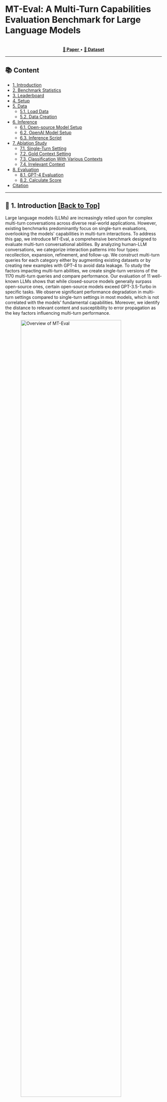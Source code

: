 # MT-Eval: A Multi-Turn Capabilities Evaluation Benchmark for Large Language Models

<div align="center"><img src="https://img.shields.io/badge/Data%20License-MIT-blue" alt="">
  <img src="https://img.shields.io/badge/Code%20License-MIT-green" alt="">
  <img src="https://img.shields.io/badge/python-3.10+-red" alt="">

<br>
<a href="https://arxiv.org/abs/2401.16745">
  <strong>📃 Paper</strong>
</a>
• <a href="https://huggingface.co/datasets/wckwan/MT-Eval">
  <strong>🤗 Dataset</strong>
</a></div>

--------------------------------------------------------------------------------

<span id="content">
</span>

## 📚 Content

- [1\. Introduction](#introduction)
- [2\. Benchmark Statistics](#statistics)
- [3\. Leaderboard](#leaderboard)
- [4\. Setup](#setup)
- [5\. Data](#data)
  - [5.1\. Load Data](#load_data)
  - [5.2\. Data Creation](#data_creation)
- [6\. Inference](#inference)
  - [6.1\. Open-source Model Setup](#open_source_inference)
  - [6.2\. OpenAI Model Setup](#openai_inference)
  - [6.3\. Inference Script](#inference_script)
- [7\. Ablation Study](#ablation)
  - [7.1\. Single-Turn Setting](#ablation_single_turn)
  - [7.2\. Gold Context Setting](#ablation_gold_context)
  - [7.3\. Classification With Various Contexts](#ablation_cls)
  - [7.4\. Irrelevant Context](#ablation_irrelevant)
- [8\. Evaluation](#evaluation)
  - [8.1\. GPT-4 Evaluation](#gpt4_evaluation)
  - [8.2\. Calculate Score](#calculate_score)
- [Citation](#citation)

--------------------------------------------------------------------------------

<span id="introduction">
</span>

## 📘 1\. Introduction [[Back to Top]](#content)

Large language models (LLMs) are increasingly relied upon for complex multi-turn conversations across diverse real-world applications. However, existing benchmarks predominantly focus on single-turn evaluations, overlooking the models' capabilities in multi-turn interactions. To address this gap, we introduce MT-Eval, a comprehensive benchmark designed to evaluate multi-turn conversational abilities. By analyzing human-LLM conversations, we categorize interaction patterns into four types: recollection, expansion, refinement, and follow-up. We construct multi-turn queries for each category either by augmenting existing datasets or by creating new examples with GPT-4 to avoid data leakage. To study the factors impacting multi-turn abilities, we create single-turn versions of the 1170 multi-turn queries and compare performance. Our evaluation of 11 well-known LLMs shows that while closed-source models generally surpass open-source ones, certain open-source models exceed GPT-3.5-Turbo in specific tasks. We observe significant performance degradation in multi-turn settings compared to single-turn settings in most models, which is not correlated with the models' fundamental capabilities. Moreover, we identify the distance to relevant content and susceptibility to error propagation as the key factors influencing multi-turn performance.

<div align="center"><img src="figures/main_figure.svg" style="text-align:left;" alt="Overview of MT-Eval" width="80%">
    <br><figcaption style="text-align:left;">Illustration of the four dialogue tasks in MT-Eval: Recollection, Expansion, Refinement, and Follow-up. Recollection accesses the model’s ability to recall information from previous conversations. Expansion evaluates the model’s capacity to address queries surrounding the same topic. Refinement gauges the model’s adherence to progressively complex instructions. Follow-up examines the model’s proficiency in responding to queries that build upon its preceding response. A more detailed description of these tasks can be found in Section 3 of the paper.</figcaption></div>

--------------------------------------------------------------------------------

<span id="statistics">
</span>

## 📊 2\. Benchmark Statistics [[Back to Top]](#content)

Statistics                         | Recollection | Expansion | Refinement | Follow-up | All
---------------------------------- | ------------ | --------- | ---------- | --------- | ------
Avg. # Turns per Dialogue          | 10           | 7.00      | 12.00      | 3.00      | 6.96
Avg. # Words in Prompt $\dagger$   | 693.09       | 539.60    | 882.85     | 686.82    | 760.41
Max. # Words in Prompt $\dagger$   | 2331         | 838       | 2574       | 1932      | 2574
Avg. # Words in Response $\dagger$ | 72.07        | 24.41     | 78.50      | 205.88    | 99.31
Max. # Words in Response $\dagger$ | 289          | 107       | 430        | 444       | 444
Avg. # Words per Turn              | 54.49        | 156.77    | 65.89      | 31.78     | 60.63
Max. # Words per Turn              | 330          | 474       | 449        | 262       | 474
Total # Dialogues                  | 38           | 10        | 40         | 80        | 168
Total # Turns                      | 380          | 70        | 480        | 240       | 1170

$\dagger$: Estimated using GPT-4 responses.

--------------------------------------------------------------------------------

<span id="leaderboard">
</span>

## 🏆 3\. Leaderboard [[Back to Top]](#content)

Model                 | Avg. | Recollection | Expansion | Refinement | Follow-up
--------------------- | ---- | ------------ | --------- | ---------- | ---------
GPT-3.5-Turbo         | 7.72 | 6.90         | 7.87      | 6.92       | 9.21
GPT-4                 | 9.03 | 9.61         | 9.07      | 7.85       | 9.60
ChatGLM3-6B           | 5.49 | 2.92         | 5.90      | 4.73       | 8.39
Vicuna-7B-v1.5        | 6.44 | 5.45         | 6.70      | 5.31       | 8.31
Vicuna-13B-v1.5       | 7.01 | 6.27         | 6.70      | 6.37       | 8.68
Llama-2-chat-7B       | 6.11 | 3.86         | 5.87      | 6.20       | 8.53
Llama-2-chat-13B      | 6.31 | 3.66         | 6.37      | 6.37       | 8.82
Qwen-chat-7B          | 6.55 | 5.25         | 7.02      | 5.47       | 8.49
Qwen-chat-14B         | 7.26 | 6.21         | 7.58      | 6.11       | 9.12
Mistral-Instruct-7B   | 7.46 | 7.22         | 6.98      | 6.58       | 9.05
Mixtral-Instruct-8x7B | 7.47 | 6.17         | 7.42      | 6.77       | 9.52

--------------------------------------------------------------------------------

<span id="setup">
</span>

## 🛠️ 4\. Setup [[Back to Top]](#content)

Execute the following command to create the conda environment for inference and evaluation. This environment will install PyTorch 1.13.1 with CUDA 11.6\. If your system requires a different CUDA version, adjust the `- pytorch-cuda=11.6` line in the `environment.yml` file to match your CUDA version.

```bash
conda env create --file environment.yml
```

For enhanced performance, we recommend installing Flash-Attention. This step is not mandatory but can improve processing speed.

```bash
pip install flash-attn --no-build-isolation
```

--------------------------------------------------------------------------------

<span id="data">
</span>

## 🗂️ 5\. Data [[Back to Top]](#content)

<span id="load_data">
</span>

### 5.1\. Load Data

Data can be loaded from [Hugging Face](https://huggingface.co/datasets/wckwan/MT-Eval) as demonstrated by the following Python code:

```python
from datasets import load_dataset

tasks = [
  "refinement_single",
  "refinement_multi",
  "expansion_single",
  "expansion_multi",
  "follow-up_single",
  "follow-up_multi",
  "recollection_single_cls",
  "recollection_multi_cls",
  "recollection_single_global-inst",
  "recollection_multi_global-inst",
]

for task in tasks:
    data = load_dataset('wckwan/MT-Eval', task, split='test')
```

**Task Descriptions**:

- multi: multi-turn dialogues.
- single: single-turn version of the multi-turn dialogues. Each multi-turn dialogue is converted to a single version using methods outlined in Section 3.1 of the paper.
- cls: Document classification task.
- global-inst: Global instruction following task.

`data` is a list of dialogue instances. Each dialogue instance follows this format:

```json
{
    "conv" : [
        {
            "user": "<str: User utterance>",
            "sys": "<str: System response>",
            "id": "<str: Turn ID>", 
            "inst": "<str: Instruction in user utterance>",
            "do_inference": "<bool: Indicate if inference is required>",
        },
        {
          ...
        },
    ],
    "id": "<str: Dialogue ID>", 
}
```

<span id="data_creation">
</span>

### 5.2\. Data Creation

The full data is available in [Hugging Face](https://huggingface.co/datasets/wckwan/MT-Eval) as described in the previous section. The process to construct the data is outlined below.

The raw data and prompts used for generating the dataset are organized as follows:

```
raw_data/
├── documents.jsonl                # The 100 documents used in various tasks.
├── global_inst.jsonl              # Instructions subset from IFEval and queries. 
├── mt-bench_extended.jsonl        # Extended MT-Bench with three extra turns.
├── refinement_multi_inst.jsonl    # Instructions for the multi-turn refinement task. 
└── refinement_single_inst.jsonl   # Instructions for the single-turn refinement task.

prompts/
├── construct_sum.txt              # Generates document summary. 
├── construct_ner_pos.txt          # Generates named-entity recognition or part-of-speech queries.
├── construct_qa.txt               # Generates question and answer pairs. 
├── construct_rel.txt              # Generates relations 
├── construct_translation.txt      # Generates translation queries and answers. 
├── construct_mt_bench.txt         # Generates additional turns for MT-Bench.
├── construct_paragraph.txt        # Generates documents. 
...
```

To generate the dataset, run the following script:

```bash
python create_data.py
```

--------------------------------------------------------------------------------

<span id="inference">
</span>

## 🧠 6\. Inference [[Back to Top]](#content)

<span id="open_source_inference">
</span>

### 6.1 Open-source Model Setup

For inference with open-source models, configure the settings in `utils/misc.py` as follows:

```python
config = {
  "<model_alias>": {
    "path": <str: HuggingFace model name or local path>,
    "max_context_len": <int: Maximum context length>,
    "chat_template": <Conversation: Chat prompt from FastChat library>
    "use_flash_attn": <bool: Support for flash attention>
    "end_tokens": <list of str: Additional end tokens to cut off>
  },
  ...
}
```

Settings for models used in our paper (`vicuna-7b`, `vicuna-13b`, `llama2-chat-7b`, `llama2-chat-13b`, `qwen-chat-7b`, `qwen-chat-14b`, `chatglm3-6b`, `mixtral-instruct-v0.1`, `mistral-instruct-v0.2`) are already specified.

<span id="openai_inference">
</span>

### 6.2\. OpenAI Model Setup

For inference with OpenAI models, add your API keys to `utils/api_keys.json`:

```
[
  {
    "key": "<key1>"
  },
  {
    "key": "<key2>"
  },
  ...
]
```

<span id="inference_script">
</span>

### 6.3\. Inference Script

Run the script below to perform inference on tasks from the main experiments:

```bash
for task in "refinement_multi" "expansion_multi" "follow-up_multi" "recollection_multi_cls" "recollection_multi_global-inst"
do
  python inference.py \
  --model_name <model_alias>  \
  --task ${task}
done
```

Arguments:

- `--model_name`: Alias of the model configured in `utils/misc.py`.
- `--task`: Task name for inference. Supported tasks are listed above.
- `--system_message`: Default message is "You are a helpful, respectful, and honest assistant." This can be customized.
- `--resume`: Specify if you wish to pick up from where you left off.
- `--do_sample`: Enable token sampling during generation. Defaults to greedy decoding.
- `--temperature`: ecoding temperature, applicable only with `--do_sample`.
- `--top_p`: Cumulative probability threshold for token sampling, applicable only with `--do_sample`.
- `--max_new_tokens`: Maximum number of tokens to generate, default is 1024.

Inference results are saved in `inference_outputs/`.

--------------------------------------------------------------------------------

<span id="ablation">
</span>

## 🧪 7\. Ablation Study [[Back to Top]](#content)

<span id="ablation_single_turn">
</span>

### 7.1\. Single-Turn Setting

Run the script below to evaluate the model in a single-turn setting across four dialogue tasks:

```bash
for task in "refinement_single" "expansion_single" "follow-up_single" "recollection_single_cls" "recollection_single_global-inst"
do
  python inference.py \
  --model_name <model_alias>  \
  --task ${task}
done
```

For more details on the inference script, refer to the [Inference section](#inference_script).

<span id="ablation_gold_context">
</span>

### 7.2\. Gold Context Setting

To perform inference using human-verified GPT-4 outputs as the dialogue history, run the following script:

```bash
for task in "refinement_multi" "expansion_multi" "follow-up_multi" "recollection_multi_cls" "recollection_multi_global-inst"
do
  python inference.py \
  --model_name <model_alias>  \
  --use_gold_history \
  --task ${task} \
done
```

<span id="ablation_cls">
</span>

### 7.3\. Classification With Various Context

<span id="ablation_cls">
</span>

Document classification under four different settings by running the script below:

- **Gold**: Select documents with their correct labels randomly.
- **DGC (Diverse Gold Class)**: Similar to Gold, but excludes documents with labels identical to the current turn.
- **SGC (Single Gold Class)**: Chooses documents from the same category randomly, avoiding the label of the current turn.
- **RC (Random Class)**: Selects documents randomly and assigns random labels.

```bash
for task in "cls_ablation_gold" "cls_ablation_dgc" "cls_ablation_sgc" "cls_ablation_rc"
do
  python inference.py \
  --model_name <model_alias>  \
  --use_gold_history \
  --task ${task} \
done
```

### 7.4\. Irrelevant Context

<span id="ablation_irrelevant">
</span>

Run the following script to perform inference in refinement tasks with irrelevant turns inserted.

- **front**: Irrelevant turns are added at the beginning.
- **between**: Irrelevant turns are inserted between the document and the queries.

```bash
for task in "refinement_ablation_irrelevant-front" "refinement_ablation_irrelevant-between" 
  do
  python inference.py \
  --model_name <model_alias>  \
  --task ${task} \
  done
```

This ablation study requires GPT-4 evaluation outlined [below](#evaluation)

--------------------------------------------------------------------------------

<span id="evaluation">
</span>

## 📈 8\. Evaluation [[Back to Top]](#content)

<span id="gpt4_evaluation">
</span>

### 8.1\. GPT-4 Evaluation

To use GPT-4 for evaluating responses, first, add one or more API keys to `utils/api_keys.json`. Then, execute the script below:

```bash
python evaluation.py \
  --model_name <model_alias> \
  --task_names [<task A>, <task B>]
```

Arguments:

- `--model_name`: Alias of the model to evaluate.
- `--task_names`: List of task names for evaluation or "all" to evaluate all tasks. Available tasks include:

  - refinement_single
  - refinement_multi
  - refinement_multi_gold
  - expansion_single
  - expansion_multi
  - expansion_multi_gold
  - follow-up_single
  - follow-up_multi
  - follow-up_multi_gold
  - refinement_ablation_irrelevant-front
  - refinement_ablation_irrelevant-between

Evaluation results will be stored in `evaluation_outputs/`.

<span id="calculate_score">
</span>

### 8.2\. Calculate Score

To calculate scores for the tasks, use the following command:

```bash
python calculate_score.py
```

Scores for various tasks and settings will be saved in `results/result.md`.

--------------------------------------------------------------------------------

<span id="citation">
</span>

## 📄 Citation

If you find our paper and resources useful, please consider citing our paper:

```bibtex
@misc{kwan2024mteval,
      title={MT-Eval: A Multi-Turn Capabilities Evaluation Benchmark for Large Language Models}, 
      author={Wai-Chung Kwan and Xingshan Zeng and Yuxin Jiang and Yufei Wang and Liangyou Li and Lifeng Shang and Xin Jiang and Qun Liu and Kam-Fai Wong},
      year={2024},
      eprint={2401.16745},
      archivePrefix={arXiv},
      primaryClass={cs.CL}
}
```
